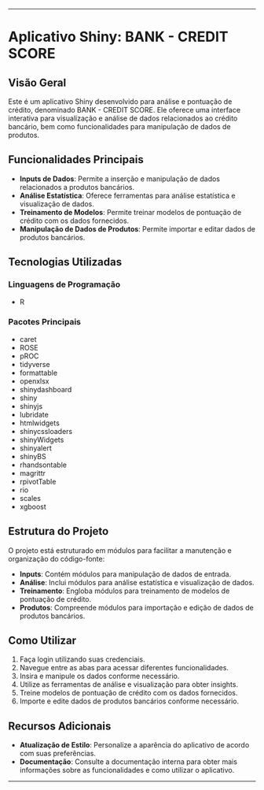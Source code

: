 
---

# Aplicativo Shiny: BANK - CREDIT SCORE

## Visão Geral

Este é um aplicativo Shiny desenvolvido para análise e pontuação de crédito, denominado BANK - CREDIT SCORE. Ele oferece uma interface interativa para visualização e análise de dados relacionados ao crédito bancário, bem como funcionalidades para manipulação de dados de produtos.

## Funcionalidades Principais

- **Inputs de Dados**: Permite a inserção e manipulação de dados relacionados a produtos bancários.
- **Análise Estatística**: Oferece ferramentas para análise estatística e visualização de dados.
- **Treinamento de Modelos**: Permite treinar modelos de pontuação de crédito com os dados fornecidos.
- **Manipulação de Dados de Produtos**: Permite importar e editar dados de produtos bancários.

## Tecnologias Utilizadas

### Linguagens de Programação

- R

### Pacotes Principais

- caret
- ROSE
- pROC
- tidyverse
- formattable
- openxlsx
- shinydashboard
- shiny
- shinyjs
- lubridate
- htmlwidgets
- shinycssloaders
- shinyWidgets
- shinyalert
- shinyBS
- rhandsontable
- magrittr
- rpivotTable
- rio
- scales
- xgboost

## Estrutura do Projeto

O projeto está estruturado em módulos para facilitar a manutenção e organização do código-fonte:

- **Inputs**: Contém módulos para manipulação de dados de entrada.
- **Análise**: Inclui módulos para análise estatística e visualização de dados.
- **Treinamento**: Engloba módulos para treinamento de modelos de pontuação de crédito.
- **Produtos**: Compreende módulos para importação e edição de dados de produtos bancários.

## Como Utilizar

1. Faça login utilizando suas credenciais.
2. Navegue entre as abas para acessar diferentes funcionalidades.
3. Insira e manipule os dados conforme necessário.
4. Utilize as ferramentas de análise e visualização para obter insights.
5. Treine modelos de pontuação de crédito com os dados fornecidos.
6. Importe e edite dados de produtos bancários conforme necessário.

## Recursos Adicionais

- **Atualização de Estilo**: Personalize a aparência do aplicativo de acordo com suas preferências.
- **Documentação**: Consulte a documentação interna para obter mais informações sobre as funcionalidades e como utilizar o aplicativo.

---
